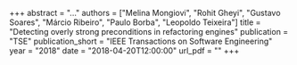 +++
abstract = "..."
authors = ["Melina Mongiovi", "Rohit Gheyi", "Gustavo Soares", "Márcio Ribeiro", "Paulo Borba", "Leopoldo Teixeira"]
title = "Detecting overly strong preconditions in refactoring engines"
publication = "TSE"
publication_short = "IEEE Transactions on Software Engineering"
year = "2018"
date = "2018-04-20T12:00:00" 
url_pdf = ""
+++
